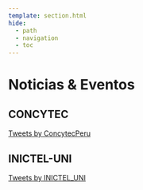 ```yaml
---
template: section.html
hide:
  - path
  - navigation
  - toc
---
```


# Noticias & Eventos

## CONCYTEC

<a class="twitter-timeline" href="https://twitter.com/ConcytecPeru?ref_src=twsrc%5Etfw">Tweets by ConcytecPeru</a>

## INICTEL-UNI

<a class="twitter-timeline" href="https://twitter.com/INICTEL_UNI?ref_src=twsrc%5Etfw">Tweets by INICTEL_UNI</a>
